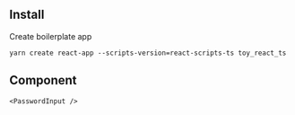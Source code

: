 ## Install
Create boilerplate app
```
yarn create react-app --scripts-version=react-scripts-ts toy_react_ts
```
## Component
```
<PasswordInput />
```